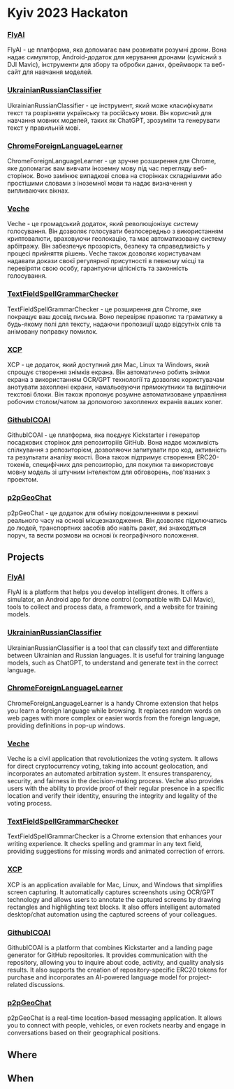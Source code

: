 # Kyiv 2023 Hackaton

### [FlyAI](https://github.com/Kyiv2023/FlyAI)

FlyAI - це платформа, яка допомагає вам розвивати розумні дрони. Вона надає симулятор, Android-додаток для керування дронами (сумісний з DJI Mavic), інструменти для збору та обробки даних, фреймворк та веб-сайт для навчання моделей.

### [UkrainianRussianClassifier](https://github.com/Kyiv2023/UkranianRussianClassifier)

UkrainianRussianClassifier - це інструмент, який може класифікувати текст та розрізняти українську та російську мови. Він корисний для навчання мовних моделей, таких як ChatGPT, зрозуміти та генерувати текст у правильній мові.

### [ChromeForeignLanguageLearner](https://github.com/Kyiv2023/ChromeForeignLanguageLearner)

ChromeForeignLanguageLearner - це зручне розширення для Chrome, яке допомагає вам вивчати іноземну мову під час перегляду веб-сторінок. Воно замінює випадкові слова на сторінках складнішими або простішими словами з іноземної мови та надає визначення у випливаючих вікнах.

### [Veche](https://github.com/Kyiv2023/Veche)

Veche - це громадський додаток, який революціонізує систему голосування. Він дозволяє голосувати безпосередньо з використанням криптовалюти, враховуючи геолокацію, та має автоматизовану систему арбітражу. Він забезпечує прозорість, безпеку та справедливість у процесі прийняття рішень. Veche також дозволяє користувачам надавати докази своєї регулярної присутності в певному місці та перевіряти свою особу, гарантуючи цілісність та законність голосування.

### [TextFieldSpellGrammarChecker](https://github.com/Kyiv2023/TextFieldSpellGrammarChecker)

TextFieldSpellGrammarChecker - це розширення для Chrome, яке покращує ваш досвід письма. Воно перевіряє правопис та граматику в будь-якому полі для тексту, надаючи пропозиції щодо відсутніх слів та анімовану поправку помилок.

### [XCP](https://github.com/Kyiv2023/XCP)

XCP - це додаток, який доступний для Mac, Linux та Windows, який спрощує створення знімків екрана. Він автоматично робить знімки екрана з використанням OCR/GPT технології та дозволяє користувачам анотувати захоплені екрани, намальовуючи прямокутники та виділяючи текстові блоки. Він також пропонує розумне автоматизоване управління робочим столом/чатом за допомогою захоплених екранів ваших колег.

### [GithubICOAI](https://github.com/Kyiv2023/GithubICOAI)

GithubICOAI - це платформа, яка поєднує Kickstarter і генератор посадкових сторінок для репозиторіїв GitHub. Вона надає можливість спілкування з репозиторієм, дозволяючи запитувати про код, активність та результати аналізу якості. Вона також підтримує створення ERC20-токенів, специфічних для репозиторію, для покупки та використовує мовну модель зі штучним інтелектом для обговорень, пов'язаних з проектом.

### [p2pGeoChat](https://github.com/Kyiv2023/p2pGeoChat)

p2pGeoChat - це додаток для обміну повідомленнями в режимі реального часу на основі місцезнаходження. Він дозволяє підключатись до людей, транспортних засобів або навіть ракет, які знаходяться поруч, та вести розмови на основі їх географічного положення.





## Projects

### [FlyAI](https://github.com/Kyiv2023/FlyAI)

FlyAI is a platform that helps you develop intelligent drones. It offers a simulator, an Android app for drone control (compatible with DJI Mavic), tools to collect and process data, a framework, and a website for training models.

### [UkrainianRussianClassifier](https://github.com/Kyiv2023/UkranianRussianClassifier)

UkrainianRussianClassifier is a tool that can classify text and differentiate between Ukrainian and Russian languages. It is useful for training language models, such as ChatGPT, to understand and generate text in the correct language.

### [ChromeForeignLanguageLearner](https://github.com/Kyiv2023/ChromeForeignLanguageLearner)

ChromeForeignLanguageLearner is a handy Chrome extension that helps you learn a foreign language while browsing. It replaces random words on web pages with more complex or easier words from the foreign language, providing definitions in pop-up windows.

### [Veche](https://github.com/Kyiv2023/Veche)

Veche is a civil application that revolutionizes the voting system. It allows for direct cryptocurrency voting, taking into account geolocation, and incorporates an automated arbitration system. It ensures transparency, security, and fairness in the decision-making process. Veche also provides users with the ability to provide proof of their regular presence in a specific location and verify their identity, ensuring the integrity and legality of the voting process.

### [TextFieldSpellGrammarChecker](https://github.com/Kyiv2023/TextFieldSpellGrammarChecker)

TextFieldSpellGrammarChecker is a Chrome extension that enhances your writing experience. It checks spelling and grammar in any text field, providing suggestions for missing words and animated correction of errors.

### [XCP](https://github.com/Kyiv2023/XCP)

XCP is an application available for Mac, Linux, and Windows that simplifies screen capturing. It automatically captures screenshots using OCR/GPT technology and allows users to annotate the captured screens by drawing rectangles and highlighting text blocks. It also offers intelligent automated desktop/chat automation using the captured screens of your colleagues.

### [GithubICOAI](https://github.com/Kyiv2023/GithubICOAI)

GithubICOAI is a platform that combines Kickstarter and a landing page generator for GitHub repositories. It provides communication with the repository, allowing you to inquire about code, activity, and quality analysis results. It also supports the creation of repository-specific ERC20 tokens for purchase and incorporates an AI-powered language model for project-related discussions.

### [p2pGeoChat](https://github.com/Kyiv2023/p2pGeoChat)

p2pGeoChat is a real-time location-based messaging application. It allows you to connect with people, vehicles, or even rockets nearby and engage in conversations based on their geographical positions.



## Where

## When
